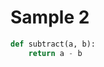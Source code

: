 # Sample 2

<!--snippet-->
<!--title: Subtract-->
<!--descr: Subtract two numbers-->

```python
def subtract(a, b):
    return a - b
```

<!--/snippet-->
